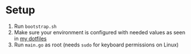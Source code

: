 # Setup

1. Run `bootstrap.sh`
1. Make sure your environment is configured with needed values as seen in [my dotfiles](https://jessemillar.com/r/dotfiles)
1. Run `main.go` as root (needs `sudo` for keyboard permissions on Linux)
